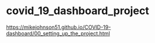 # covid_19_dashboard_project

https://mikejohnson51.github.io/COVID-19-dashboard/00_setting_up_the_project.html
